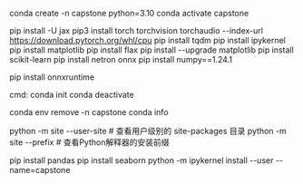conda create -n capstone python=3.10
conda activate capstone

pip install -U jax 
pip3 install torch torchvision torchaudio --index-url https://download.pytorch.org/whl/cpu
pip install tqdm
pip install ipykernel
pip install matplotlib
pip install flax
pip install --upgrade matplotlib
pip install scikit-learn
pip install netron onnx
pip install numpy==1.24.1

pip install onnxruntime
<!-- pip install onnx-visualizer -->


cmd:
conda init
conda deactivate  

conda env remove -n capstone
conda info

python -m site --user-site  # 查看用户级别的 site-packages 目录
python -m site --prefix  # 查看Python解释器的安装前缀


pip install pandas
pip install seaborn
python -m ipykernel install --user --name=capstone
